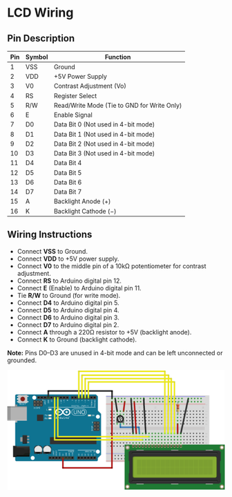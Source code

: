 # LCD Wiring

## Pin Description

| Pin | Symbol | Function                  |
|-----|--------|---------------------------|
| 1   | VSS    | Ground                    |
| 2   | VDD    | +5V Power Supply          |
| 3   | V0     | Contrast Adjustment (Vo)  |
| 4   | RS     | Register Select           |
| 5   | R/W    | Read/Write Mode (Tie to GND for Write Only) |
| 6   | E      | Enable Signal             |
| 7   | D0     | Data Bit 0 (Not used in 4-bit mode) |
| 8   | D1     | Data Bit 1 (Not used in 4-bit mode) |
| 9   | D2     | Data Bit 2 (Not used in 4-bit mode) |
| 10  | D3     | Data Bit 3 (Not used in 4-bit mode) |
| 11  | D4     | Data Bit 4                |
| 12  | D5     | Data Bit 5                |
| 13  | D6     | Data Bit 6                |
| 14  | D7     | Data Bit 7                |
| 15  | A      | Backlight Anode (+)       |
| 16  | K      | Backlight Cathode (−)     |

## Wiring Instructions

- Connect **VSS** to Ground.
- Connect **VDD** to +5V power supply.
- Connect **V0** to the middle pin of a 10kΩ potentiometer for contrast adjustment.
- Connect **RS** to Arduino digital pin 12.
- Connect **E** (Enable) to Arduino digital pin 11.
- Tie **R/W** to Ground (for write mode).
- Connect **D4** to Arduino digital pin 5.
- Connect **D5** to Arduino digital pin 4.
- Connect **D6** to Arduino digital pin 3.
- Connect **D7** to Arduino digital pin 2.
- Connect **A** through a 220Ω resistor to +5V (backlight anode).
- Connect **K** to Ground (backlight cathode).

**Note:** Pins D0–D3 are unused in 4-bit mode and can be left unconnected or grounded.

![LCD Schematic](./images/schematic_lcd.png)